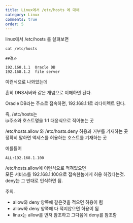 ```yaml
---
title: Linux에서 /etc/hosts 에 대해
category: Linux
comments: true
order: 5
---
```


linux에서 /etc/hosts 를 살펴보면

```git
cat /etc/hosts

##결과

192.168.1.1  Oracle DB
192.168.1.2  file server

```
이런식으로 나와있는데

흔히 DNS서버와 같은 개념으로 이해하면 된다.  

Oracle DB라는 주소로 접속하면, 192.168.1.1로 리다이렉트 된다.

즉, /etc/hosts는   
ip주소와 호스트명을 1:1 대응식으로 적어놓는 곳

/etc/hosts.allow 와 /etc/hosts.deny
허용과 거부를 기재하는 곳  
정확히 말하면 액세스를 허용하는 호스트를 기재하는 곳 

예를들어
```git
ALL:192.168.1.100
```
/etc/hosts.allow에 이런식으로 적혀있으면  
모든 서비스를 192.168.1.100으로 접속한놈에게 허용 하겠다는것.  
deny는 그 반대로 인식하면 됨.

주의.  
- allow와 deny 양쪽에 같은것을 적으면 허용이 됨
- allow와 deny 양쪽에 다 적지않으면 허용이 됨
- linux는 allow를 먼저 참조하고 그다음에 deny를 참조함 
